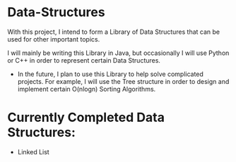 # Data-Structures

With this project, I intend to form a Library of Data Structures that can be used for other important topics.

I will mainly be writing this Library in Java, but occasionally I will use Python or C++ in order to represent certain Data Structures.
- In the future, I plan to use this Library to help solve complicated projects. For example, I will use the Tree structure in order to design and implement certain O(nlogn) Sorting Algorithms.

# Currently Completed Data Structures:

- Linked List
